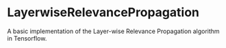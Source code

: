 # LayerwiseRelevancePropagation
A basic implementation of the Layer-wise Relevance Propagation algorithm in Tensorflow.
